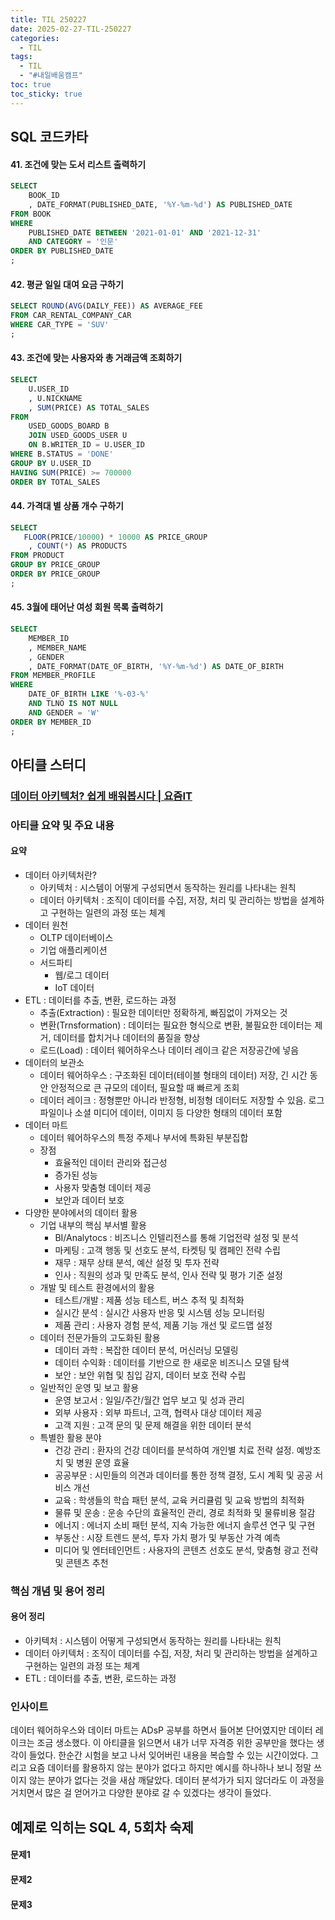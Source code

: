 ```yaml
---
title: TIL 250227
date: 2025-02-27-TIL-250227
categories:
  - TIL
tags:
  - TIL
  - "#내일배움캠프"
toc: true
toc_sticky: true
---
```

## SQL 코드카타

#### 41. 조건에 맞는 도서 리스트 출력하기
```sql
SELECT
    BOOK_ID
    , DATE_FORMAT(PUBLISHED_DATE, '%Y-%m-%d') AS PUBLISHED_DATE
FROM BOOK
WHERE 
    PUBLISHED_DATE BETWEEN '2021-01-01' AND '2021-12-31'
    AND CATEGORY = '인문'
ORDER BY PUBLISHED_DATE
;
```

#### 42. 평균 일일 대여 요금 구하기
```sql
SELECT ROUND(AVG(DAILY_FEE)) AS AVERAGE_FEE
FROM CAR_RENTAL_COMPANY_CAR
WHERE CAR_TYPE = 'SUV'
;
```

#### 43. 조건에 맞는 사용자와 총 거래금액 조회하기
```sql
SELECT
    U.USER_ID
    , U.NICKNAME
    , SUM(PRICE) AS TOTAL_SALES
FROM 
    USED_GOODS_BOARD B
    JOIN USED_GOODS_USER U
    ON B.WRITER_ID = U.USER_ID
WHERE B.STATUS = 'DONE'
GROUP BY U.USER_ID
HAVING SUM(PRICE) >= 700000
ORDER BY TOTAL_SALES
```

#### 44. 가격대 별 상품 개수 구하기
```sql
SELECT
   FLOOR(PRICE/10000) * 10000 AS PRICE_GROUP
    , COUNT(*) AS PRODUCTS
FROM PRODUCT
GROUP BY PRICE_GROUP
ORDER BY PRICE_GROUP
;
```

#### 45. 3월에 태어난 여성 회원 목록 출력하기
```sql
SELECT
    MEMBER_ID
    , MEMBER_NAME
    , GENDER
    , DATE_FORMAT(DATE_OF_BIRTH, '%Y-%m-%d') AS DATE_OF_BIRTH
FROM MEMBER_PROFILE
WHERE 
    DATE_OF_BIRTH LIKE '%-03-%'
    AND TLNO IS NOT NULL
    AND GENDER = 'W'
ORDER BY MEMBER_ID
;
```

## 아티클 스터디

### [데이터 아키텍처? 쉽게 배워봅시다 | 요즘IT](https://yozm.wishket.com/magazine/detail/2396/)

### 아티클 요약 및 주요 내용
#### 요약
-   데이터 아키텍처란?
	- 아키텍처 : 시스템이 어떻게 구성되면서 동작하는 원리를 나타내는 원칙
	- 데이터 아키텍처 : 조직이 데이터를 수집, 저장, 처리 및 관리하는 방법을 설계하고 구현하는 일련의 과정 또는 체계
-  데이터 원천
	- OLTP 데이터베이스
	- 기업 애플리케이션
	- 서드파티
       - 웹/로그 데이터
       - IoT 데이터
-  ETL : 데이터를 추출, 변환, 로드하는 과정
	- 추출(Extraction) : 필요한 데이터만 정확하게, 빠짐없이 가져오는 것
	- 변환(Trnsformation) : 데이터는 필요한 형식으로 변환, 불필요한 데이터는 제거, 데이터를 합치거나 데이터의 품질을 향상
	- 로드(Load) : 데이터 웨어하우스나 데이터 레이크 같은 저장공간에 넣음
- 데이터의 보관소
	- 데이터 웨어하우스 : 구조화된 데이터(테이블 형태의 데이터) 저장, 긴 시간 동안 안정적으로 큰 규모의 데이터, 필요할 때 빠르게 조회
	- 데이터 레이크 : 정형뿐만 아니라 반정형, 비정형 데이터도 저장할 수 있음. 로그 파일이나 소셜 미디어 데이터, 이미지 등 다양한 형태의 데이터 포함
- 데이터 마트
	- 데이터 웨어하우스의 특정 주제나 부서에 특화된 부분집합
	- 장점
		- 효율적인 데이터 관리와 접근성
		- 증가된 성능
		- 사용자 맞춤형 데이터 제공
		- 보안과 데이터 보호
- 다양한 분야에서의 데이터 활용
	- 기업 내부의 핵심 부서별 활용
		- BI/Analytocs : 비즈니스 인텔리전스를 통해 기업전략 설정 및 분석
		- 마케팅 : 고객 행동 및 선호도 분석, 타켓팅 및 캠페인 전략 수립
		- 재무 : 재무 상태 분석, 예산 설정 및 투자 전략
		- 인사 : 직원의 성과 및 만족도 분석, 인사 전략 및 평가 기준 설정
	- 개발 및 테스트 환경에서의 활용
		- 테스트/개발 : 제품 성능 테스트, 버스 추적 및 최적화
		-  실시간 분석 : 실시간 사용자 반응 및 시스템 성능 모니터링
		-  제품 관리 : 사용자 경험 분석, 제품 기능 개선 및 로드맵 설정
	- 데이터 전문가들의 고도화된 활용
		-  데이터 과학 : 복잡한 데이터 분석, 머신러닝 모델링
		-  데이터 수익화 : 데이터를 기반으로 한 새로운 비즈니스 모델 탐색
		-  보안 : 보안 위협 및 침입 감지, 데이터 보호 전략 수립
	- 일반적인 운영 및 보고 활용
		-  운영 보고서 : 일일/주간/월간 업무 보고 및 성과 관리
		-  외부 사용자 : 외부 파트너, 고객, 협력사 대상 데이터 제공
		-  고객 지원 : 고객 문의 및 문제 해결을 위한 데이터 분석
	- 특별한 활용 분야
		-  건강 관리 : 환자의 건강 데이터를 분석하여 개인별 치료 전략 설정. 예방조치 및 병원 운영 효율
		-  공공부문 : 시민들의 의견과 데이터를 통한 정책 결정, 도시 계획 및 공공 서비스 개선
		-  교육 : 학생들의 학습 패턴 분석, 교육 커리큘럼 및 교육 방법의 최적화
		-  물류 및 운송 : 운송 수단의 효율적인 관리, 경로 최적화 및 물류비용 절감
		-  에너지 : 에너지 소비 패턴 분석, 지속 가능한 에너지 솔루션 연구 및 구현
		-  부동산 : 시장 트렌드 분석, 투자 가치 평가 및 부동산 가격 예측
		-  미디어 및 엔터테인먼트 : 사용자의 콘텐츠 선호도 분석, 맞춤형 광고 전략 및 콘텐츠 추천

### 핵심 개념 및 용어 정리
#### 용어 정리
- 아키텍처 : 시스템이 어떻게 구성되면서 동작하는 원리를 나타내는 원칙
- 데이터 아키텍처 : 조직이 데이터를 수집, 저장, 처리 및 관리하는 방법을 설계하고 구현하는 일련의 과정 또는 체계
- ETL : 데이터를 추출, 변환, 로드하는 과정

### 인사이트
데이터 웨어하우스와 데이터 마트는 ADsP 공부를 하면서 들어본 단어였지만 데이터 레이크는 조금 생소했다. 이 아티클을 읽으면서 내가 너무 자격증 위한 공부만을 했다는 생각이 들었다. 한순간 시험을 보고 나서 잊어버린 내용을 복습할 수 있는 시간이었다. 그리고 요즘 데이터를 활용하지 않는 분야가 없다고 하지만 예시를 하나하나 보니 정말 쓰이지 않는 분야가 없다는 것을 새삼 깨달았다. 데이터 분석가가 되지 않더라도 이 과정을 거치면서 많은 걸 얻어가고 다양한 분야로 갈 수 있겠다는 생각이 들었다.

## 예제로 익히는 SQL 4, 5회차 숙제

#### 문제1

#### 문제2

#### 문제3